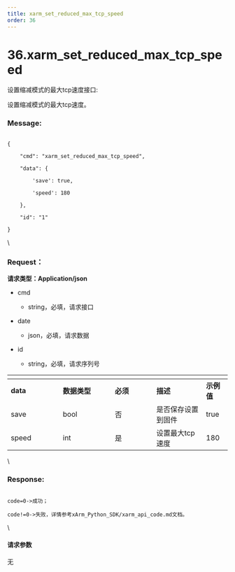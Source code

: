 ```yaml
---
title: xarm_set_reduced_max_tcp_speed
order: 36
---
```

# 36.xarm\_set\_reduced\_max\_tcp\_speed



 



设置缩减模式的最大tcp速度接口:

设置缩减模式的最大tcp速度。



### Message:  



```

{

    "cmd": "xarm_set_reduced_max_tcp_speed",

    "data": {

        'save': true, 

        'speed': 180

    },

    "id": "1"

}

```



\





### Request：    



**请求类型：Application/json**



* cmd

  * string，必填，请求接口

* date

  * json，必填，请求数据

* id

  * string，必填，请求序列号



<table data-header-hidden><thead><tr><th width="103"></th><th width="103"></th><th width="79"></th><th></th><th></th></tr></thead><tbody><tr><td><strong>data</strong></td><td><strong>数据类型</strong></td><td><strong>必须</strong></td><td><strong>描述</strong></td><td><strong>示例值</strong></td></tr><tr><td>save</td><td>bool</td><td>否</td><td>是否保存设置到固件</td><td>true</td></tr><tr><td>speed</td><td>int</td><td>是</td><td>设置最大tcp速度</td><td>180</td></tr></tbody></table>



\





### Response:     



```

code=0->成功；

code!=0->失败，详情参考xArm_Python_SDK/xarm_api_code.md文档。

```



\





#### 请求参数



无
